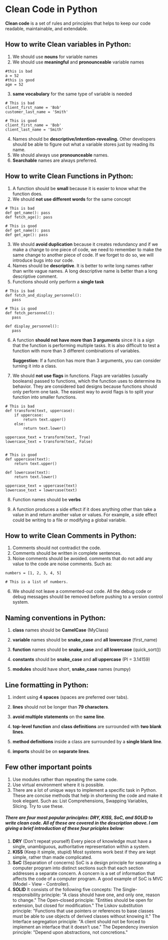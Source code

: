 # Clean Code in Python
**Clean code** is a set of rules and principles that helps to keep our code readable, maintainable, and extendable.
## How to write Clean variables in Python:

 1. We should use **nouns** for variable names
 2. We should use **meaningful** and **pronounceable** variable names
```text
#this is bad
a = 52
#this is good
age = 52
```
 3.  **same vocabulary** for the same type of variable is needed
```
# This is bad
client_first_name = 'Bob'
customer_last_name = 'Smith'

# This is good
client_first_name = 'Bob'
client_last_name = 'Smith'
```

 4. Names should be **descriptive/intention-revealing.** Other developers should be able to figure out what a variable stores just by reading its name.
 5.  We should always use **pronounceable** names.
 6. **Searchable** names are always preferred.
## How to write Clean Functions in Python:
 1. A function should be **small**  because it is easier to know what the function does.
 2. We should **not use different words** for the same concept
 ```
# This is bad
def get_name(): pass
def fetch_age(): pass

# This is good
def get_name(): pass
def get_age(): pass
```

 3. We should **avoid duplication** because it creates redundancy and if we make a change to one piece of code, we need to remember to make the same change to another piece of code. If we forget to do so, we will introduce bugs into our code.
 4. Names should be **descriptive**. It is better to write long names rather than write vague names. A long descriptive name is better than a long descriptive comment.
 5. Functions should only perform a **single task**
 ```
# This is bad
def fetch_and_display_personnel(): 
	pass
	
# This is good
def fetch_personnel():
	pass

def display_personnel():
	pass
```

 6. A function **should not have more than 3 arguments** since it is a sign that the function is performing multiple tasks. It is also difficult to test a function with more than 3 different combinations of variables.

	**Suggestion:** If a function has more than 3 arguments, you can consider turning it into a class.
	

 7. We should **not use flags** in functions. Flags are variables (usually booleans) passed to functions, which the function uses to determine its behavior. They are considered bad designs because functions should only perform one task. The easiest way to avoid flags is to split your function into smaller functions.
```
# This is bad
def transform(text, uppercase):
    if uppercase:
        return text.upper()
    else:
        return text.lower()

uppercase_text = transform(text, True)
lowercase_text = transform(text, False)


# This is good
def uppercase(text):
    return text.upper()

def lowercase(text):
    return text.lower()

uppercase_text = uppercase(text)
lowercase_text = lowercase(text)
```
8. Function names should be **verbs**

9. A function produces a side effect if it does anything other than take a value in and return another value or values. For example, a side effect could be writing to a file or modifying a global variable.
 ## How to write Clean Comments in Python: 
 1. Comments should not contradict the code.
 2. Comments should be written in complete sentences.
 4. Noise comments should be avoided. comments that do not add any value to the code are noise comments. Such as: 
 ```
 numbers = [1, 2, 3, 4, 5]

 # This is a list of numbers.
 ```
 6. We should not leave a commented-out code. All the debug code or debug messages should be removed before pushing to a version control system.

 ## Naming conventions in Python:

 1. **class** names should be **CamelCase** (MyClass)

 2. **variable** names should be **snake_case** and **all lowercase** (first_name)

 3. **function** names should be **snake_case** and **all lowercase** (quick_sort())

4. **constants** should be **snake_case** and **all uppercase** (PI = 3.14159)

5. **modules** should have short, **snake_case** names (numpy)

## Line formatting in Python:

1. indent using **4 spaces** (spaces are preferred over tabs).

2. **lines** should not be longer than **79 characters**.

3. **avoid multiple statements** on the **same line**.

4. **top-level function** and **class definitions** are surrounded with **two blank lines**.

5. **method definitions** inside a class are surrounded by a **single blank line**.

6. **imports** should be on **separate lines**.

## Few other important points
1. Use modules rather than repeating the same code.
2. Use virtual environment where it is possible.
3. There are a lot of unique ways to implement a specific task in Python. These are concise methods that help in shortening the code and make it look elegant. Such as: List Comprehensions, Swapping Variables, Slicing. Try to use these.

##### There are four most popular principles: DRY, KISS, SoC, and SOLID to write clean code. All of these are covered in the description above. I am giving a brief introduction of these four priciples below:
1. **DRY** (Don't repeat yourself)
Every piece of knowledge must have a single, unambiguous, authoritative representation within a system.
2. **KISS** (Keep it simple, stupid)
Most systems work best if they are kept simple, rather than made complicated.
3. **SoC** (Separation of concerns)
SoC is a design principle for separating a computer program into distinct sections such that each section addresses a separate concern. A concern is a set of information that affects the code of a computer program.
A good example of SoC is MVC (Model - View - Controller).
4. **SOLID**
It consists of the following five concepts:
The Single-responsibility principle: "A class should have one, and only one, reason to change."
The Open–closed principle: "Entities should be open for extension, but closed for modification."
The Liskov substitution principle: "Functions that use pointers or references to base classes must be able to use objects of derived classes without knowing it."
The Interface segregation principle: "A client should not be forced to implement an interface that it doesn’t use."
The Dependency inversion principle: "Depend upon abstractions, not concretions."
